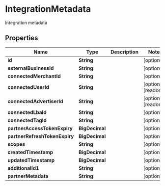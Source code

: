 

# IntegrationMetadata

Integration metadata

## Properties

Name | Type | Description | Notes
------------ | ------------- | ------------- | -------------
**id** | **String** |  |  [optional]
**externalBusinessId** | **String** |  |  [optional]
**connectedMerchantId** | **String** |  |  [optional]
**connectedUserId** | **String** |  |  [optional] [readonly]
**connectedAdvertiserId** | **String** |  |  [optional] [readonly]
**connectedLbaId** | **String** |  |  [optional]
**connectedTagId** | **String** |  |  [optional]
**partnerAccessTokenExpiry** | **BigDecimal** |  |  [optional]
**partnerRefreshTokenExpiry** | **BigDecimal** |  |  [optional]
**scopes** | **String** |  |  [optional]
**createdTimestamp** | **BigDecimal** |  |  [optional]
**updatedTimestamp** | **BigDecimal** |  |  [optional]
**additionalId1** | **String** |  |  [optional]
**partnerMetadata** | **String** |  |  [optional]



